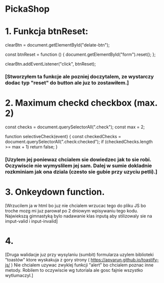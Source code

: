# PickaShop


# 1. Funkcja btnReset:

clearBtn = document.getElementById("delate-btn");

const btnReset = function () {
  document.getElementById("form").reset();
};

clearBtn.addEventListener("click", btnReset);


### [Stworzyłem ta funkcje ale pozniej doczytalem, ze wystarczy dodac typ "reset" do button ale juz to zostawiłem.]

# 2. Maximum checkd checkbox (max. 2)

const checks = document.querySelectorAll(".check");
const max = 2;

function selectiveCheck(event) {
  const checkedChecks = document.querySelectorAll(".check:checked");
  if (checkedChecks.length >= max + 1) return false;
}

### [Uzylem jej poniewaz chcialem sie dowiedzec jak to sie robi. Oczywiscie nie wymyslilem jej sam. Dalej w sumie dokladnie rozkminiam jak ona dziala (czesto sie gubie przy uzyciu petli).]

# 3. Onkeydown function. 

[Wrzucilem ja w html bo juz nie chcialem wrzucac tego do pliku JS bo troche mozg mi juz parował po 2 dniowym wpisywaniu tego kodu. Najwiekszą gimnastyką bylo nadawanie klas inputą aby stilizowaly sie na imput-valid i input-invalid]

# 4.  

[Druga walidacje juz przy wysylaniu (sumbit) formularza uzylem biblioteki "toastów" ktore wyskakuja z gory strony ( https://apvarun.github.io/toastify-js/ ) Nie chcialem uzywac zwyklej funkcji "alert" bo chcialem poznac inne metody. Robilem to oczywiscie wg tutoriala ale gosc fajnie wszystko wytlumaczyl.]
